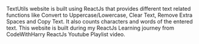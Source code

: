 TextUtils website is built using ReactJs that provides different text related functions like Convert to Uppercase/Lowercase, Clear Text, Remove Extra Spaces and Copy Text.
It also counts characters and words of the entered text.
This website is built during my ReactJs Learning journey from CodeWithHarry ReactJs Youtube Playlist video.

